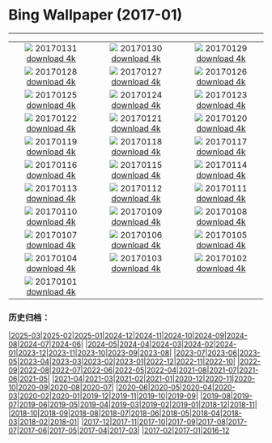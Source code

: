 # Bing Wallpaper (2017-01)
**************
| | | |
|:-:|:-:|:-:|
| ![](https://www.bing.com/az/hprichbg/rb/GentooPenguinVideo_EN-US9979103072_1920x1080.jpg) 20170131 [download 4k](https://www.bing.com/az/hprichbg/rb/GentooPenguinVideo_EN-US9979103072_UHD.jpg) | ![](https://www.bing.com/az/hprichbg/rb/DovrefjellMuskox_EN-US13957674933_1920x1080.jpg) 20170130 [download 4k](https://www.bing.com/az/hprichbg/rb/DovrefjellMuskox_EN-US13957674933_UHD.jpg) | ![](https://www.bing.com/az/hprichbg/rb/BarrelCactus_EN-US10497409936_1920x1080.jpg) 20170129 [download 4k](https://www.bing.com/az/hprichbg/rb/BarrelCactus_EN-US10497409936_UHD.jpg) |
| ![](https://www.bing.com/az/hprichbg/rb/FireChicken_EN-US8632578869_1920x1080.jpg) 20170128 [download 4k](https://www.bing.com/az/hprichbg/rb/FireChicken_EN-US8632578869_UHD.jpg) | ![](https://www.bing.com/az/hprichbg/rb/VillersAbbey_EN-US10350783163_1920x1080.jpg) 20170127 [download 4k](https://www.bing.com/az/hprichbg/rb/VillersAbbey_EN-US10350783163_UHD.jpg) | ![](https://www.bing.com/az/hprichbg/rb/GBRISS_EN-US8432887380_1920x1080.jpg) 20170126 [download 4k](https://www.bing.com/az/hprichbg/rb/GBRISS_EN-US8432887380_UHD.jpg) |
| ![](https://www.bing.com/az/hprichbg/rb/FlameTowers_EN-US9574086092_1920x1080.jpg) 20170125 [download 4k](https://www.bing.com/az/hprichbg/rb/FlameTowers_EN-US9574086092_UHD.jpg) | ![](https://www.bing.com/az/hprichbg/rb/LuciolaCruciata_EN-US9083936689_1920x1080.jpg) 20170124 [download 4k](https://www.bing.com/az/hprichbg/rb/LuciolaCruciata_EN-US9083936689_UHD.jpg) | ![](https://www.bing.com/az/hprichbg/rb/TrailingAzalea_EN-US12063932354_1920x1080.jpg) 20170123 [download 4k](https://www.bing.com/az/hprichbg/rb/TrailingAzalea_EN-US12063932354_UHD.jpg) |
| ![](https://www.bing.com/az/hprichbg/rb/PfeifferBeach_EN-US12517060526_1920x1080.jpg) 20170122 [download 4k](https://www.bing.com/az/hprichbg/rb/PfeifferBeach_EN-US12517060526_UHD.jpg) | ![](https://www.bing.com/az/hprichbg/rb/ScottishSquirrel_EN-US11482907877_1920x1080.jpg) 20170121 [download 4k](https://www.bing.com/az/hprichbg/rb/ScottishSquirrel_EN-US11482907877_UHD.jpg) | ![](https://www.bing.com/az/hprichbg/rb/MontBlancVideo_EN-US9230432404_1920x1080.jpg) 20170120 [download 4k](https://www.bing.com/az/hprichbg/rb/MontBlancVideo_EN-US9230432404_UHD.jpg) |
| ![](https://www.bing.com/az/hprichbg/rb/MinervaTerrace_EN-US9761771059_1920x1080.jpg) 20170119 [download 4k](https://www.bing.com/az/hprichbg/rb/MinervaTerrace_EN-US9761771059_UHD.jpg) | ![](https://www.bing.com/az/hprichbg/rb/MountOTemanu_EN-US11058551524_1920x1080.jpg) 20170118 [download 4k](https://www.bing.com/az/hprichbg/rb/MountOTemanu_EN-US11058551524_UHD.jpg) | ![](https://www.bing.com/az/hprichbg/rb/LasMedulasFrost_EN-US11561863806_1920x1080.jpg) 20170117 [download 4k](https://www.bing.com/az/hprichbg/rb/LasMedulasFrost_EN-US11561863806_UHD.jpg) |
| ![](https://www.bing.com/az/hprichbg/rb/YerbaBuenaGardens_EN-US14307470964_1920x1080.jpg) 20170116 [download 4k](https://www.bing.com/az/hprichbg/rb/YerbaBuenaGardens_EN-US14307470964_UHD.jpg) | ![](https://www.bing.com/az/hprichbg/rb/GreatCourt_EN-US11131065922_1920x1080.jpg) 20170115 [download 4k](https://www.bing.com/az/hprichbg/rb/GreatCourt_EN-US11131065922_UHD.jpg) | ![](https://www.bing.com/az/hprichbg/rb/KongdeRi_EN-US11829528696_1920x1080.jpg) 20170114 [download 4k](https://www.bing.com/az/hprichbg/rb/KongdeRi_EN-US11829528696_UHD.jpg) |
| ![](https://www.bing.com/az/hprichbg/rb/MacaquesWulingyuan_EN-US8705472129_1920x1080.jpg) 20170113 [download 4k](https://www.bing.com/az/hprichbg/rb/MacaquesWulingyuan_EN-US8705472129_UHD.jpg) | ![](https://www.bing.com/az/hprichbg/rb/TempleOfValadier_EN-US13731018326_1920x1080.jpg) 20170112 [download 4k](https://www.bing.com/az/hprichbg/rb/TempleOfValadier_EN-US13731018326_UHD.jpg) | ![](https://www.bing.com/az/hprichbg/rb/NASAEgypt_EN-US11074181873_1920x1080.jpg) 20170111 [download 4k](https://www.bing.com/az/hprichbg/rb/NASAEgypt_EN-US11074181873_UHD.jpg) |
| ![](https://www.bing.com/az/hprichbg/rb/EifelNPBelgium_EN-US13320978952_1920x1080.jpg) 20170110 [download 4k](https://www.bing.com/az/hprichbg/rb/EifelNPBelgium_EN-US13320978952_UHD.jpg) | ![](https://www.bing.com/az/hprichbg/rb/RossFountain_EN-US11490955168_1920x1080.jpg) 20170109 [download 4k](https://www.bing.com/az/hprichbg/rb/RossFountain_EN-US11490955168_UHD.jpg) | ![](https://www.bing.com/az/hprichbg/rb/TrakaiIslandCastle_EN-US13260881447_1920x1080.jpg) 20170108 [download 4k](https://www.bing.com/az/hprichbg/rb/TrakaiIslandCastle_EN-US13260881447_UHD.jpg) |
| ![](https://www.bing.com/az/hprichbg/rb/CalevCoyote_EN-US7129927657_1920x1080.jpg) 20170107 [download 4k](https://www.bing.com/az/hprichbg/rb/CalevCoyote_EN-US7129927657_UHD.jpg) | ![](https://www.bing.com/az/hprichbg/rb/RoyalBarge_EN-US7484780716_1920x1080.jpg) 20170106 [download 4k](https://www.bing.com/az/hprichbg/rb/RoyalBarge_EN-US7484780716_UHD.jpg) | ![](https://www.bing.com/az/hprichbg/rb/MacawFlight_EN-US9275204017_1920x1080.jpg) 20170105 [download 4k](https://www.bing.com/az/hprichbg/rb/MacawFlight_EN-US9275204017_UHD.jpg) |
| ![](https://www.bing.com/az/hprichbg/rb/LakeWakapitu_EN-US11634817642_1920x1080.jpg) 20170104 [download 4k](https://www.bing.com/az/hprichbg/rb/LakeWakapitu_EN-US11634817642_UHD.jpg) | ![](https://www.bing.com/az/hprichbg/rb/CarWash_EN-US12345682830_1920x1080.jpg) 20170103 [download 4k](https://www.bing.com/az/hprichbg/rb/CarWash_EN-US12345682830_UHD.jpg) | ![](https://www.bing.com/az/hprichbg/rb/CabinetClimber_EN-US9427872819_1920x1080.jpg) 20170102 [download 4k](https://www.bing.com/az/hprichbg/rb/CabinetClimber_EN-US9427872819_UHD.jpg) |
| ![](https://www.bing.com/az/hprichbg/rb/WinterOwls_EN-US11633542284_1920x1080.jpg) 20170101 [download 4k](https://www.bing.com/az/hprichbg/rb/WinterOwls_EN-US11633542284_UHD.jpg) |  |  |

### 历史归档：

|[2025-03](/../2025-03/2025-03.md)|[2025-02](/../2025-02/2025-02.md)|[2025-01](/../2025-01/2025-01.md)|[2024-12](/../2024-12/2024-12.md)|[2024-11](/../2024-11/2024-11.md)|[2024-10](/../2024-10/2024-10.md)|[2024-09](/../2024-09/2024-09.md)|[2024-08](/../2024-08/2024-08.md)|[2024-07](/../2024-07/2024-07.md)|[2024-06](/../2024-06/2024-06.md)|
|[2024-05](/../2024-05/2024-05.md)|[2024-04](/../2024-04/2024-04.md)|[2024-03](/../2024-03/2024-03.md)|[2024-02](/../2024-02/2024-02.md)|[2024-01](/../2024-01/2024-01.md)|[2023-12](/../2023-12/2023-12.md)|[2023-11](/../2023-11/2023-11.md)|[2023-10](/../2023-10/2023-10.md)|[2023-09](/../2023-09/2023-09.md)|[2023-08](/../2023-08/2023-08.md)|
|[2023-07](/../2023-07/2023-07.md)|[2023-06](/../2023-06/2023-06.md)|[2023-05](/../2023-05/2023-05.md)|[2023-04](/../2023-04/2023-04.md)|[2023-03](/../2023-03/2023-03.md)|[2023-02](/../2023-02/2023-02.md)|[2023-01](/../2023-01/2023-01.md)|[2022-12](/../2022-12/2022-12.md)|[2022-11](/../2022-11/2022-11.md)|[2022-10](/../2022-10/2022-10.md)|
|[2022-09](/../2022-09/2022-09.md)|[2022-08](/../2022-08/2022-08.md)|[2022-07](/../2022-07/2022-07.md)|[2022-06](/../2022-06/2022-06.md)|[2022-05](/../2022-05/2022-05.md)|[2022-04](/../2022-04/2022-04.md)|[2021-08](/../2021-08/2021-08.md)|[2021-07](/../2021-07/2021-07.md)|[2021-06](/../2021-06/2021-06.md)|[2021-05](/../2021-05/2021-05.md)|
|[2021-04](/../2021-04/2021-04.md)|[2021-03](/../2021-03/2021-03.md)|[2021-02](/../2021-02/2021-02.md)|[2021-01](/../2021-01/2021-01.md)|[2020-12](/../2020-12/2020-12.md)|[2020-11](/../2020-11/2020-11.md)|[2020-10](/../2020-10/2020-10.md)|[2020-09](/../2020-09/2020-09.md)|[2020-08](/../2020-08/2020-08.md)|[2020-07](/../2020-07/2020-07.md)|
|[2020-06](/../2020-06/2020-06.md)|[2020-05](/../2020-05/2020-05.md)|[2020-04](/../2020-04/2020-04.md)|[2020-03](/../2020-03/2020-03.md)|[2020-02](/../2020-02/2020-02.md)|[2020-01](/../2020-01/2020-01.md)|[2019-12](/../2019-12/2019-12.md)|[2019-11](/../2019-11/2019-11.md)|[2019-10](/../2019-10/2019-10.md)|[2019-09](/../2019-09/2019-09.md)|
|[2019-08](/../2019-08/2019-08.md)|[2019-07](/../2019-07/2019-07.md)|[2019-06](/../2019-06/2019-06.md)|[2019-05](/../2019-05/2019-05.md)|[2019-04](/../2019-04/2019-04.md)|[2019-03](/../2019-03/2019-03.md)|[2019-02](/../2019-02/2019-02.md)|[2019-01](/../2019-01/2019-01.md)|[2018-12](/../2018-12/2018-12.md)|[2018-11](/../2018-11/2018-11.md)|
|[2018-10](/../2018-10/2018-10.md)|[2018-09](/../2018-09/2018-09.md)|[2018-08](/../2018-08/2018-08.md)|[2018-07](/../2018-07/2018-07.md)|[2018-06](/../2018-06/2018-06.md)|[2018-05](/../2018-05/2018-05.md)|[2018-04](/../2018-04/2018-04.md)|[2018-03](/../2018-03/2018-03.md)|[2018-02](/../2018-02/2018-02.md)|[2018-01](/../2018-01/2018-01.md)|
|[2017-12](/../2017-12/2017-12.md)|[2017-11](/../2017-11/2017-11.md)|[2017-10](/../2017-10/2017-10.md)|[2017-09](/../2017-09/2017-09.md)|[2017-08](/../2017-08/2017-08.md)|[2017-07](/../2017-07/2017-07.md)|[2017-06](/../2017-06/2017-06.md)|[2017-05](/../2017-05/2017-05.md)|[2017-04](/../2017-04/2017-04.md)|[2017-03](/../2017-03/2017-03.md)|
|[2017-02](/../2017-02/2017-02.md)|[2017-01](/2017-01.md)|[2016-12](/../2016-12/2016-12.md)